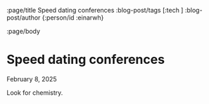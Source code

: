 :page/title Speed dating conferences
:blog-post/tags [:tech ]
:blog-post/author {:person/id :einarwh}

<!-- :blog-post/published #time/ldt "2014-12-27T00:00:00" -->

:page/body

# Speed dating conferences

<p class="blog-post-date">February 8, 2025</p>

Look for chemistry.
